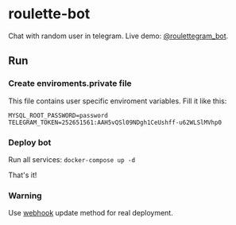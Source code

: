 # roulette-bot
Chat with random user in telegram. Live demo: [@roulettegram_bot](https://telegram.me/roulettegram_bot).

## Run
### Create enviroments.private file
This file contains user specific enviroment variables. Fill it like this:
```
MYSQL_ROOT_PASSWORD=password
TELEGRAM_TOKEN=252651561:AAH5vQSl09NDgh1CeUshff-u62WLSlMVhp0
```
### Deploy bot
Run all services:
```docker-compose up -d```

That's it!

### Warning
Use [webhook](https://github.com/python-telegram-bot/python-telegram-bot/wiki/Webhooks) update method for real deployment.
